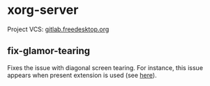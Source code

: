 # xorg-server

Project VCS: [gitlab.freedesktop.org](https://gitlab.freedesktop.org/xorg/xserver)

## fix-glamor-tearing

Fixes the issue with diagonal screen tearing. For instance, this issue appears when present
extension is used (see [here](https://gitlab.freedesktop.org/xorg/xserver/issues/93)).

